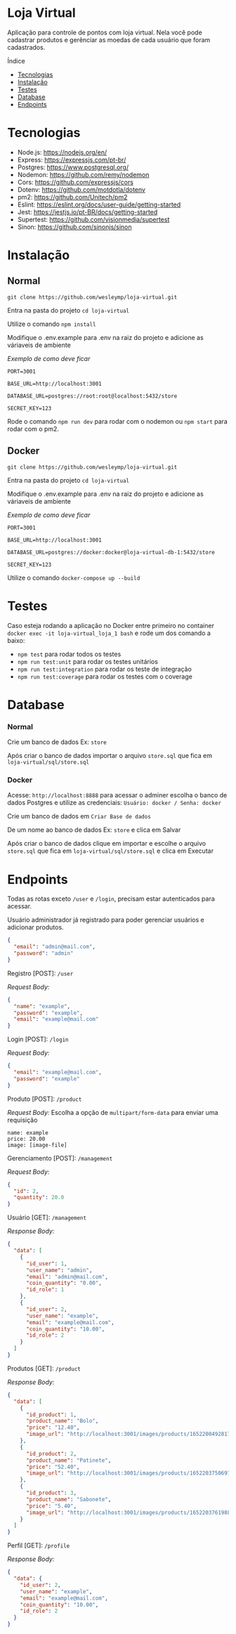# Loja Virtual

Aplicação para controle de pontos com loja virtual.
Nela você pode cadastrar produtos e gerênciar as moedas de cada usuário que foram cadastrados.

Índice

- [Tecnologias](#Tecnologias)
- [Instalação](#Instalação)
- [Testes](#Testes)
- [Database](#Database)
- [Endpoints](#Endpoints)

# Tecnologias

- Node.js: https://nodejs.org/en/
- Express: https://expressjs.com/pt-br/
- Postgres: https://www.postgresql.org/
- Nodemon: https://github.com/remy/nodemon
- Cors: https://github.com/expressjs/cors
- Dotenv: https://github.com/motdotla/dotenv
- pm2: https://github.com/Unitech/pm2
- Eslint: https://eslint.org/docs/user-guide/getting-started
- Jest: https://jestjs.io/pt-BR/docs/getting-started
- Supertest: https://github.com/visionmedia/supertest
- Sinon: https://github.com/sinonjs/sinon

# Instalação

## Normal

`git clone https://github.com/wesleymp/loja-virtual.git`

Entra na pasta do projeto `cd loja-virtual`

Utilize o comando `npm install`

Modifique o .env.example para .env na raiz do projeto e adicione as váriaveis de ambiente

_Exemplo de como deve ficar_

```
PORT=3001

BASE_URL=http://localhost:3001

DATABASE_URL=postgres://root:root@localhost:5432/store

SECRET_KEY=123

```

Rode o comando `npm run dev` para rodar com o nodemon ou `npm start` para rodar com o pm2.

## Docker

`git clone https://github.com/wesleymp/loja-virtual.git`

Entra na pasta do projeto `cd loja-virtual`

Modifique o .env.example para .env na raiz do projeto e adicione as váriaveis de ambiente

_Exemplo de como deve ficar_

```
PORT=3001

BASE_URL=http://localhost:3001

DATABASE_URL=postgres://docker:docker@loja-virtual-db-1:5432/store

SECRET_KEY=123

```

Utilize o comando `docker-compose up --build`

# Testes

Caso esteja rodando a aplicação no Docker entre primeiro no container `docker exec -it loja-virtual_loja_1 bash` e rode um dos comando a baixo:

- `npm test` para rodar todos os testes
- `npm run test:unit` para rodar os testes unitários
- `npm run test:integration` para rodar os teste de integração
- `npm run test:coverage` para rodar os testes com o coverage

# Database

### Normal

Crie um banco de dados Ex: `store`

Após criar o banco de dados importar o arquivo `store.sql` que fica em `loja-virtual/sql/store.sql`

### Docker

Acesse: `http://localhost:8888` para acessar o adminer escolha o banco de dados Postgres e utilize as credenciais: `Usuário: docker / Senha: docker`

Crie um banco de dados em `Criar Base de dados`

De um nome ao banco de dados Ex: `store` e clica em Salvar

Após criar o banco de dados clique em importar e escolhe o arquivo `store.sql` que fica em `loja-virtual/sql/store.sql` e clica em Executar

# Endpoints

Todas as rotas exceto `/user` e `/login`, precisam estar autenticados para acessar.

Usuário administrador já registrado para poder gerenciar usuários e adicionar produtos.

```json
{
  "email": "admin@mail.com",
  "password": "admin"
}
```

Registro [POST]: `/user`

_Request Body:_

```json
{
  "name": "example",
  "password": "example",
  "email": "example@mail.com"
}
```

Login [POST]: `/login`

_Request Body:_

```json
{
  "email": "example@mail.com",
  "password": "example"
}
```

Produto [POST]: `/product`

_Request Body:_
Escolha a opção de `multipart/form-data` para enviar uma requisição

```
name: example
price: 20.00
image: [image-file]
```

Gerenciamento [POST]: `/management`

_Request Body:_

```json
{
  "id": 2,
  "quantity": 20.0
}
```

Usuário [GET]: `/management`

_Response Body:_

```json
{
  "data": [
    {
      "id_user": 1,
      "user_name": "admin",
      "email": "admin@mail.com",
      "coin_quantity": "0.00",
      "id_role": 1
    },
    {
      "id_user": 2,
      "user_name": "example",
      "email": "example@mail.com",
      "coin_quantity": "10.00",
      "id_role": 2
    }
  ]
}
```

Produtos [GET]: `/product`

_Response Body:_

```json
{
  "data": [
    {
      "id_product": 1,
      "product_name": "Bolo",
      "price": "12.40",
      "image_url": "http://localhost:3001/images/products/1652200492817-bolo.png"
    },
    {
      "id_product": 2,
      "product_name": "Patinete",
      "price": "52.40",
      "image_url": "http://localhost:3001/images/products/1652203750697-patinete.jpg"
    },
    {
      "id_product": 3,
      "product_name": "Sabonete",
      "price": "5.40",
      "image_url": "http://localhost:3001/images/products/1652203761988-sabonete.jpg"
    }
  ]
}
```

Perfil [GET]: `/profile`

_Response Body:_

```json
{
  "data": {
    "id_user": 2,
    "user_name": "example",
    "email": "example@mail.com",
    "coin_quantity": "10.00",
    "id_role": 2
  }
}
```
